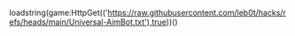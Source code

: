 loadstring(game:HttpGet(('https://raw.githubusercontent.com/leb0t/hacks/refs/heads/main/Universal-AimBot.txt'),true))()
